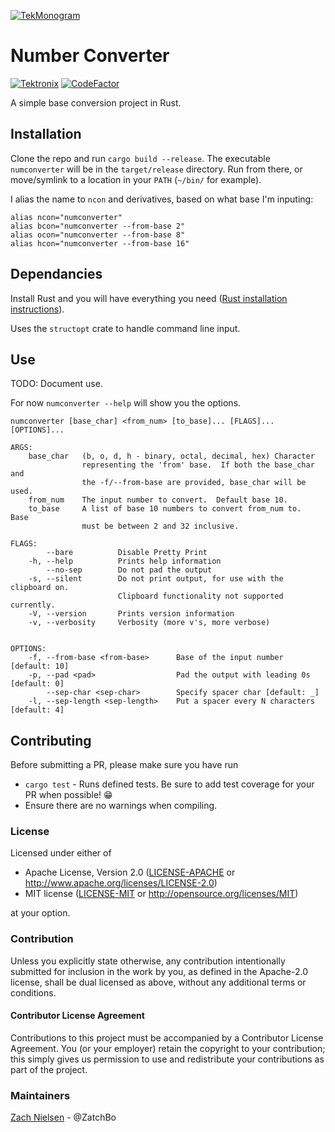 [![TekMonogram](https://tektronix.github.io/media/tekmonogram.png)](https://github.com/tektronix)

# Number Converter
[![Tektronix](https://tektronix.github.io/media/TEK-opensource_badge.svg)](https://github.com/tektronix)  [![CodeFactor](https://www.codefactor.io/repository/github/tektronix/numconverter/badge)](https://www.codefactor.io/repository/github/tektronix/numconverter) 

A simple base conversion project in Rust.

## Installation
Clone the repo and run `cargo build --release`.  The executable `numconverter` will be in the `target/release` directory.  Run from there, or move/symlink to a location in your `PATH` (`~/bin/` for example).

I alias the name to `ncon` and derivatives, based on what base I'm inputing:
```
alias ncon="numconverter"
alias bcon="numconverter --from-base 2"
alias ocon="numconverter --from-base 8"
alias hcon="numconverter --from-base 16"
```

## Dependancies
Install Rust and you will have everything you need ([Rust installation instructions](https://www.rust-lang.org/tools/install)).

Uses the `structopt` crate to handle command line input.

## Use
TODO: Document use.

For now `numconverter --help` will show you the options.

```
numconverter [base_char] <from_num> [to_base]... [FLAGS]... [OPTIONS]...

ARGS:
    base_char   (b, o, d, h - binary, octal, decimal, hex) Character
                representing the 'from' base.  If both the base_char and
                the -f/--from-base are provided, base_char will be used.
    from_num    The input number to convert.  Default base 10.
    to_base     A list of base 10 numbers to convert from_num to.  Base
                must be between 2 and 32 inclusive.

FLAGS:
        --bare          Disable Pretty Print
    -h, --help          Prints help information
        --no-sep        Do not pad the output
    -s, --silent        Do not print output, for use with the clipboard on.
                        Clipboard functionality not supported currently.
    -V, --version       Prints version information
    -v, --verbosity     Verbosity (more v's, more verbose)


OPTIONS:
    -f, --from-base <from-base>      Base of the input number [default: 10]
    -p, --pad <pad>                  Pad the output with leading 0s [default: 0]
        --sep-char <sep-char>        Specify spacer char [default: _]
    -l, --sep-length <sep-length>    Put a spacer every N characters [default: 4]
```


## Contributing
Before submitting a PR, please make sure you have run
* `cargo test` - Runs defined tests.  Be sure to add test coverage for your PR when possible! 😁
* Ensure there are no warnings when compiling.

### License

Licensed under either of
 * Apache License, Version 2.0 ([LICENSE-APACHE](LICENSE-APACHE) or http://www.apache.org/licenses/LICENSE-2.0)
 * MIT license ([LICENSE-MIT](LICENSE-MIT) or http://opensource.org/licenses/MIT)

at your option.

### Contribution

Unless you explicitly state otherwise, any contribution intentionally submitted
for inclusion in the work by you, as defined in the Apache-2.0 license, shall be dual licensed as above, without any
additional terms or conditions.

#### Contributor License Agreement
Contributions to this project must be accompanied by a Contributor License Agreement. You (or your employer) retain the copyright to your contribution; this simply gives us permission to use and redistribute your contributions as part of the project.

### Maintainers
[Zach Nielsen](https://github.com/ZatchBo) - @ZatchBo
